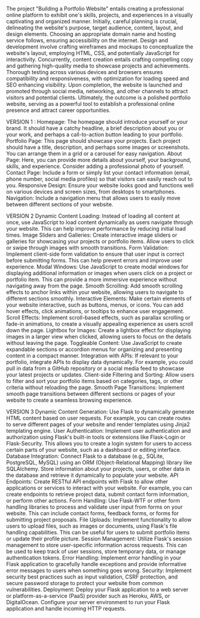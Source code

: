 The project "Building a Portfolio Website" entails creating a professional online platform to exhibit one's skills, projects, and experiences in a visually captivating and organized manner. Initially, careful planning is crucial, delineating the website's purpose, target audience, content, layout, and design elements. Choosing an appropriate domain name and hosting service follows, ensuring accessibility on the internet. Design and development involve crafting wireframes and mockups to conceptualize the website's layout, employing HTML, CSS, and potentially JavaScript for interactivity. Concurrently, content creation entails crafting compelling copy and gathering high-quality media to showcase projects and achievements. Thorough testing across various devices and browsers ensures compatibility and responsiveness, with optimization for loading speed and SEO enhancing visibility. Upon completion, the website is launched and promoted through social media, networking, and other channels to attract visitors and potential clients. Ultimately, the outcome is a polished portfolio website, serving as a powerful tool to establish a professional online presence and attract career opportunities.

VERSION 1 :
Homepage: The homepage should introduce yourself or your brand. It should have a catchy headline, a brief description about you or your work, and perhaps a call-to-action button leading to your portfolio.
Portfolio Page: This page should showcase your projects. Each project should have a title, description, and perhaps some images or screenshots. You can arrange them in a grid or a carousel for easy navigation.
About Page: Here, you can provide more details about yourself, your background, skills, and experience. Consider adding a professional photo of yourself.
Contact Page: Include a form or simply list your contact information (email, phone number, social media profiles) so that visitors can easily reach out to you.
Responsive Design: Ensure your website looks good and functions well on various devices and screen sizes, from desktops to smartphones.
Navigation: Include a navigation menu that allows users to easily move between different sections of your website.

VERSION 2 
Dynamic Content Loading: Instead of loading all content at once, use JavaScript to load content dynamically as users navigate through your website. This can help improve performance by reducing initial load times.
Image Sliders and Galleries: Create interactive image sliders or galleries for showcasing your projects or portfolio items. Allow users to click or swipe through images with smooth transitions.
Form Validation: Implement client-side form validation to ensure that user input is correct before submitting forms. This can help prevent errors and improve user experience.
Modal Windows: Use JavaScript to create modal windows for displaying additional information or images when users click on a project or portfolio item. This can provide a more immersive experience without navigating away from the page.
Smooth Scrolling: Add smooth scrolling effects to anchor links within your website, allowing users to navigate to different sections smoothly.
Interactive Elements: Make certain elements of your website interactive, such as buttons, menus, or icons. You can add hover effects, click animations, or tooltips to enhance user engagement.
Scroll Effects: Implement scroll-based effects, such as parallax scrolling or fade-in animations, to create a visually appealing experience as users scroll down the page.
Lightbox for Images: Create a lightbox effect for displaying images in a larger view when clicked, allowing users to focus on the details without leaving the page.
Toggleable Content: Use JavaScript to create expandable sections or accordion menus for organizing and presenting content in a compact manner.
Integration with APIs: If relevant to your portfolio, integrate APIs to display data dynamically. For example, you could pull in data from a GitHub repository or a social media feed to showcase your latest projects or updates.
Client-side Filtering and Sorting: Allow users to filter and sort your portfolio items based on categories, tags, or other criteria without reloading the page.
Smooth Page Transitions: Implement smooth page transitions between different sections or pages of your website to create a seamless browsing experience.

VERSION 3
Dynamic Content Generation: Use Flask to dynamically generate HTML content based on user requests. For example, you can create routes to serve different pages of your website and render templates using Jinja2 templating engine.
User Authentication: Implement user authentication and authorization using Flask's built-in tools or extensions like Flask-Login or Flask-Security. This allows you to create a login system for users to access certain parts of your website, such as a dashboard or editing interface.
Database Integration: Connect Flask to a database (e.g., SQLite, PostgreSQL, MySQL) using an ORM (Object-Relational Mapping) library like SQLAlchemy. Store information about your projects, users, or other data in the database and retrieve it dynamically to populate your website.
API Endpoints: Create RESTful API endpoints with Flask to allow other applications or services to interact with your website. For example, you can create endpoints to retrieve project data, submit contact form information, or perform other actions.
Form Handling: Use Flask-WTF or other form handling libraries to process and validate user input from forms on your website. This can include contact forms, feedback forms, or forms for submitting project proposals.
File Uploads: Implement functionality to allow users to upload files, such as images or documents, using Flask's file handling capabilities. This can be useful for users to submit portfolio items or update their profile picture.
Session Management: Utilize Flask's session management to store user-specific information across requests. This can be used to keep track of user sessions, store temporary data, or manage authentication tokens.
Error Handling: Implement error handling in your Flask application to gracefully handle exceptions and provide informative error messages to users when something goes wrong.
Security: Implement security best practices such as input validation, CSRF protection, and secure password storage to protect your website from common vulnerabilities.
Deployment: Deploy your Flask application to a web server or platform-as-a-service (PaaS) provider such as Heroku, AWS, or DigitalOcean. Configure your server environment to run your Flask application and handle incoming HTTP requests.

